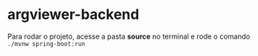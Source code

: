 # argviewer-backend

Para rodar o projeto, acesse a pasta **source** no terminal e rode o comando `./mvnw spring-boot:run`